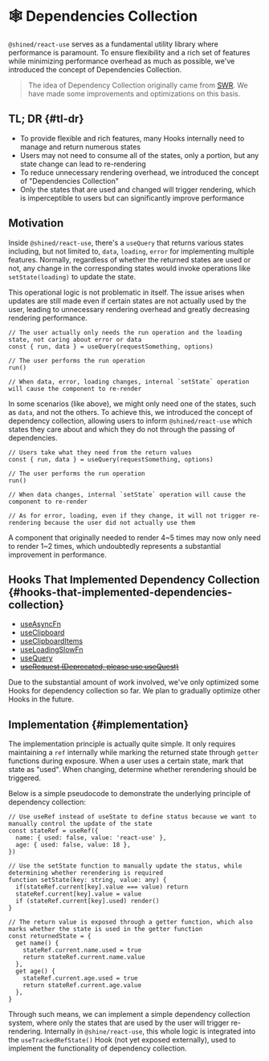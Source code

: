 # 🕸 Dependencies Collection

`@shined/react-use` serves as a fundamental utility library where performance is paramount. To ensure flexibility and a rich set of features while minimizing performance overhead as much as possible, we've introduced the concept of Dependencies Collection.

> The idea of Dependency Collection originally came from [SWR](https://swr.vercel.app/docs/advanced/performance#dependency-collection). We have made some improvements and optimizations on this basis.

## TL; DR {#tl-dr}

- To provide flexible and rich features, many Hooks internally need to manage and return numerous states
- Users may not need to consume all of the states, only a portion, but any state change can lead to re-rendering
- To reduce unnecessary rendering overhead, we introduced the concept of "Dependencies Collection"
- Only the states that are used and changed will trigger rendering, which is imperceptible to users but can significantly improve performance

## Motivation

Inside `@shined/react-use`, there's a `useQuery` that returns various states including, but not limited to, `data`, `loading`, `error` for implementing multiple features. Normally, regardless of whether the returned states are used or not, any change in the corresponding states would invoke operations like `setState(loading)` to update the state.

This operational logic is not problematic in itself. The issue arises when updates are still made even if certain states are not actually used by the user, leading to unnecessary rendering overhead and greatly decreasing rendering performance.

```tsx
// The user actually only needs the run operation and the loading state, not caring about error or data
const { run, data } = useQuery(requestSomething, options)

// The user performs the run operation
run()

// When data, error, loading changes, internal `setState` operation will cause the component to re-render
```

In some scenarios (like above), we might only need one of the states, such as `data`, and not the others. To achieve this, we introduced the concept of dependency collection, allowing users to inform `@shined/react-use` which states they care about and which they do not through the passing of dependencies.

```tsx
// Users take what they need from the return values
const { run, data } = useQuery(requestSomething, options)

// The user performs the run operation
run()

// When data changes, internal `setState` operation will cause the component to re-render

// As for error, loading, even if they change, it will not trigger re-rendering because the user did not actually use them
```

A component that originally needed to render 4~5 times may now only need to render 1~2 times, which undoubtedly represents a substantial improvement in performance.

## Hooks That Implemented Dependency Collection {#hooks-that-implemented-dependencies-collection}

- [useAsyncFn](/reference/use-async-fn)
- [useClipboard](/reference/use-clipboard)
- [useClipboardItems](/reference/use-clipboard-items)
- [useLoadingSlowFn](/reference/use-loading-slow-fn)
- [useQuery](/reference/use-query)
- [~~useRequest (Deprecated, please use useQuest)~~](/reference/use-request)

Due to the substantial amount of work involved, we've only optimized some Hooks for dependency collection so far. We plan to gradually optimize other Hooks in the future.

## Implementation {#implementation}

The implementation principle is actually quite simple. It only requires maintaining a `ref` internally while marking the returned state through `getter` functions during exposure. When a user uses a certain state, mark that state as "used". When changing, determine whether rerendering should be triggered.

Below is a simple pseudocode to demonstrate the underlying principle of dependency collection:

```tsx
// Use useRef instead of useState to define status because we want to manually control the update of the state
const stateRef = useRef({
  name: { used: false, value: 'react-use' },
  age: { used: false, value: 18 },
})

// Use the setState function to manually update the status, while determining whether rerendering is required
function setState(key: string, value: any) {
  if(stateRef.current[key].value === value) return
  stateRef.current[key].value = value
  if (stateRef.current[key].used) render()
}

// The return value is exposed through a getter function, which also marks whether the state is used in the getter function
const returnedState = {
  get name() {
    stateRef.current.name.used = true
    return stateRef.current.name.value
  },
  get age() {
    stateRef.current.age.used = true
    return stateRef.current.age.value
  },
}
```

Through such means, we can implement a simple dependency collection system, where only the states that are used by the user will trigger re-rendering. Internally in `@shine/react-use`, this whole logic is integrated into the `useTrackedRefState()` Hook (not yet exposed externally), used to implement the functionality of dependency collection.
